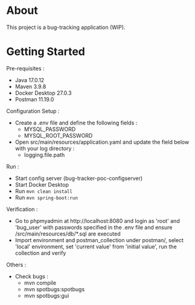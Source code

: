 # About

This project is a bug-tracking application (WIP).


# Getting Started


Pre-requisites :
* Java 17.0.12
* Maven 3.9.8
* Docker Desktop 27.0.3
* Postman 11.19.0


Configuration Setup :
* Create a .env file and define the following fields :
    * MYSQL_PASSWORD
    * MYSQL_ROOT_PASSWORD
* Open src/main/resources/application.yaml and update the field below with your log directory :
   * logging.file.path


Run :
* Start config server (bug-tracker-poc-configserver)
* Start Docker Desktop
* Run `mvn clean install`
* Run `mvn spring-boot:run`


Verification :
* Go to phpmyadmin at http://localhost:8080 and login as 'root' and 'bug_user' with passwords specified in the .env file and ensure /src/main/resources/db/*.sql are executed
* Import environment and postman_collection under postman/, select 'local' environment, set 'current value' from 'initial value', run the collection and verify


Others :
* Check bugs :
   - mvn compile
   - mvn spotbugs:spotbugs
   - mvn spotbugs:gui

